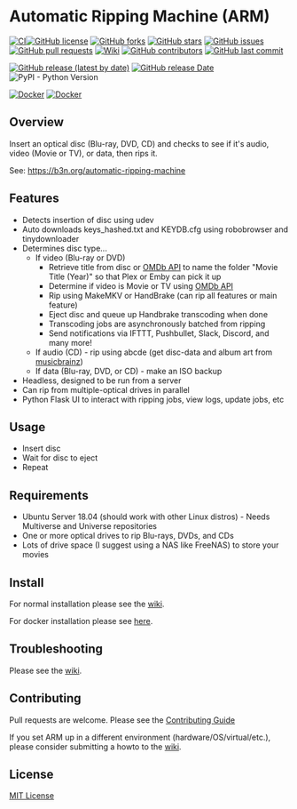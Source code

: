 # Automatic Ripping Machine (ARM)
[![CI](https://github.com/1337-server/automatic-ripping-machine/actions/workflows/main.yml/badge.svg)](https://github.com/1337-server/automatic-ripping-machine/actions/workflows/main.yml)[![GitHub license](https://img.shields.io/github/license/1337-server/automatic-ripping-machine?style=plastic)](https://github.com/1337-server/automatic-ripping-machine/blob/v2_devel/LICENSE)
[![GitHub forks](https://img.shields.io/github/forks/1337-server/automatic-ripping-machine?style=plastic)](https://github.com/1337-server/automatic-ripping-machine/network)
[![GitHub stars](https://img.shields.io/github/stars/1337-server/automatic-ripping-machine?style=plastic)](https://github.com/1337-server/automatic-ripping-machine/stargazers)
[![GitHub issues](https://img.shields.io/github/issues/1337-server/automatic-ripping-machine?style=plastic)](https://github.com/1337-server/automatic-ripping-machine/issues)
[![GitHub pull requests](https://img.shields.io/github/issues-pr/1337-server/automatic-ripping-machine?style=plastic)](https://github.com/1337-server/automatic-ripping-machine/pulls)
[![Wiki](https://img.shields.io/badge/Wiki-Get%20Help-brightgreen?style=plastic)](https://github.com/1337-server/automatic-ripping-machine/wiki)
[![GitHub contributors](https://img.shields.io/github/contributors/1337-server/automatic-ripping-machine?style=plastic)](https://github.com/1337-server/automatic-ripping-machine/graphs/contributors)
[![GitHub last commit](https://img.shields.io/github/last-commit/1337-server/automatic-ripping-machine?&style=plastic)](https://github.com/1337-server/automatic-ripping-machine/commits/v2_devel)

[![GitHub release (latest by date)](https://img.shields.io/github/v/release/1337-server/automatic-ripping-machine?label=Latest%20Stable%20Version&style=plastic)](https://github.com/1337-server/automatic-ripping-machine/releases)
[![GitHub release Date](https://img.shields.io/github/release-date/1337-server/automatic-ripping-machine?label=Latest%20Stable%20Released&style=plastic)](https://github.com/1337-server/automatic-ripping-machine/releases)
![PyPI - Python Version](https://img.shields.io/pypi/pyversions/django?style=plastic)

[![Docker](https://img.shields.io/docker/pulls/1337server/automatic-ripping-machine.svg)](https://hub.docker.com/r/1337server/automatic-ripping-machine)
[![Docker](https://github.com/1337-server/automatic-ripping-machine/actions/workflows/docker-publish.yml/badge.svg?branch=docker)](https://github.com/1337-server/automatic-ripping-machine/actions/workflows/docker-publish.yml)




## Overview

Insert an optical disc (Blu-ray, DVD, CD) and checks to see if it's audio, video (Movie or TV), or data, then rips it.

See: https://b3n.org/automatic-ripping-machine


## Features

- Detects insertion of disc using udev
- Auto downloads keys_hashed.txt and KEYDB.cfg using robobrowser and tinydownloader
- Determines disc type...
  - If video (Blu-ray or DVD)
    - Retrieve title from disc or [OMDb API](http://www.omdbapi.com/) to name the folder "Movie Title (Year)" so that Plex or Emby can pick it up
    - Determine if video is Movie or TV using [OMDb API](http://www.omdbapi.com/)
    - Rip using MakeMKV or HandBrake (can rip all features or main feature)
    - Eject disc and queue up Handbrake transcoding when done
    - Transcoding jobs are asynchronously batched from ripping
    - Send notifications via IFTTT, Pushbullet, Slack, Discord, and many more!
  - If audio (CD) - rip using abcde (get disc-data and album art from [musicbrainz](https://musicbrainz.org/))
  - If data (Blu-ray, DVD, or CD) - make an ISO backup
- Headless, designed to be run from a server
- Can rip from multiple-optical drives in parallel
- Python Flask UI to interact with ripping jobs, view logs, update jobs, etc



## Usage

- Insert disc
- Wait for disc to eject
- Repeat


## Requirements

- Ubuntu Server 18.04 (should work with other Linux distros) - Needs Multiverse and Universe repositories
- One or more optical drives to rip Blu-rays, DVDs, and CDs
- Lots of drive space (I suggest using a NAS like FreeNAS) to store your movies


## Install

For normal installation please see the [wiki](https://github.com/1337-server/automatic-ripping-machine/wiki/).

For docker installation please see [here](https://github.com/1337-server/automatic-ripping-machine/wiki/docker).

## Troubleshooting
 Please see the [wiki](https://github.com/1337-server/automatic-ripping-machine/wiki/).

## Contributing

Pull requests are welcome.  Please see the [Contributing Guide](https://github.com/1337-server/automatic-ripping-machine/wiki/Contributing-Guide)

If you set ARM up in a different environment (hardware/OS/virtual/etc.), please consider submitting a howto to the [wiki](https://github.com/1337-server/automatic-ripping-machine/wiki).

## License

[MIT License](LICENSE)

